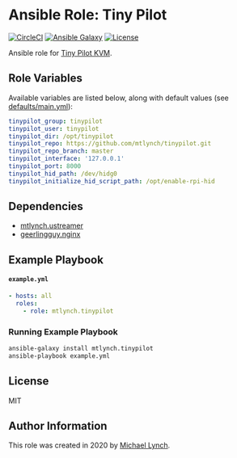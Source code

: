 # Ansible Role: Tiny Pilot

[![CircleCI](https://circleci.com/gh/mtlynch/ansible-role-tinypilot.svg?style=svg)](https://circleci.com/gh/mtlynch/ansible-role-tinypilot) [![Ansible Galaxy](https://img.shields.io/badge/ansible--galaxy-tinypilot-blue.svg?style=flat-square)](https://galaxy.ansible.com/mtlynch/tinypilot) [![License](http://img.shields.io/:license-mit-blue.svg?style=flat-square)](LICENSE)

Ansible role for [Tiny Pilot KVM](https://github.com/mtlynch/tinypilot).

## Role Variables

Available variables are listed below, along with default values (see [defaults/main.yml](defaults/main.yml)):

```yaml
tinypilot_group: tinypilot
tinypilot_user: tinypilot
tinypilot_dir: /opt/tinypilot
tinypilot_repo: https://github.com/mtlynch/tinypilot.git
tinypilot_repo_branch: master
tinypilot_interface: '127.0.0.1'
tinypilot_port: 8000
tinypilot_hid_path: /dev/hidg0
tinypilot_initialize_hid_script_path: /opt/enable-rpi-hid
```

## Dependencies

* [mtlynch.ustreamer](https://github.com/mtlynch/ansible-role-ustreamer)
* [geerlingguy.nginx](https://github.com/geerlingguy/ansible-role-nginx)

## Example Playbook

#### `example.yml`

```yaml
- hosts: all
  roles:
    - role: mtlynch.tinypilot
```

### Running Example Playbook

```bash
ansible-galaxy install mtlynch.tinypilot
ansible-playbook example.yml
```

## License

MIT

## Author Information

This role was created in 2020 by [Michael Lynch](http://mtlynch.io).